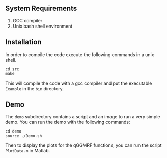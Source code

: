 ## System Requirements
1. GCC compiler
2. Unix bash shell environment

## Installation
In order to compile the code execute the following commands in a unix shell.

	cd src
	make

This will compile the code with a gcc compiler and put the executable ``Example`` in the ``bin`` directory.

## Demo
The ``demo`` subdirectory contains a script and an image to run a very simple demo. You can run the demo with the following commands:

	cd demo
	source ./Demo.sh

Then to display the plots for the qGGMRF functions, you can run the script ``PlotData.m`` in Matlab.